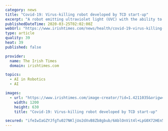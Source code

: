 ```yaml
---
category: news
title: "Covid-19: Virus-killing robot developed by TCD start-up"
excerpt: "A robot emitting ultraviolet light (UVC) with the ability to disinfect hospitals and get rid of the Covid-19 virus has been developed by a start-up attached to Trinity College Dublin ... traffic areas where existing cleaning approaches fall short. It uses artificial intelligence to shut down if a human unexpectedly appears in front of it ..."
publishedDateTime: 2020-03-25T02:02:00Z
webUrl: "https://www.irishtimes.com/news/health/covid-19-virus-killing-robot-developed-by-tcd-start-up-1.4211037"
type: article
quality: 39
heat: 39
published: false

provider:
  name: The Irish Times
  domain: irishtimes.com

topics:
  - AI in Robotics
  - AI

images:
  - url: "https://www.irishtimes.com/image-creator/?id=1.4211035&origw=1440"
    width: 1200
    height: 630
    title: "Covid-19: Virus-killing robot developed by TCD start-up"

secured: "ifeIwIaGZYJfgTu027NKljUo2dXvB8Zb8gbub/6AblOnVit4l+LpG0X72HEn5bbwRSs7156rqkhXydvP4W2bPP7PWGnL5VjDa1Z07bLzI+rBmrMS1U/mX+EmXqDHQwiUuWIfgZivAKtrPZ+eYBl3eOhHKawT6Gt9wXJRZxTxMJ+ifqHqPztVWDSWRGIYaDGmsQ6QAyHIABwA6QxBZJDZYar2AqfDWu2ppx+axts8na8VIwopNKdKfV6l5v/QhbIynPe40t1pxYeU68mwohfQBBwtVMqCf+2U0EfviFWzkKdxDs62pbOmKaWeA9gmjQTQ;Rafj2kWm0ZAnmBBX9ry2CA=="
---
```


